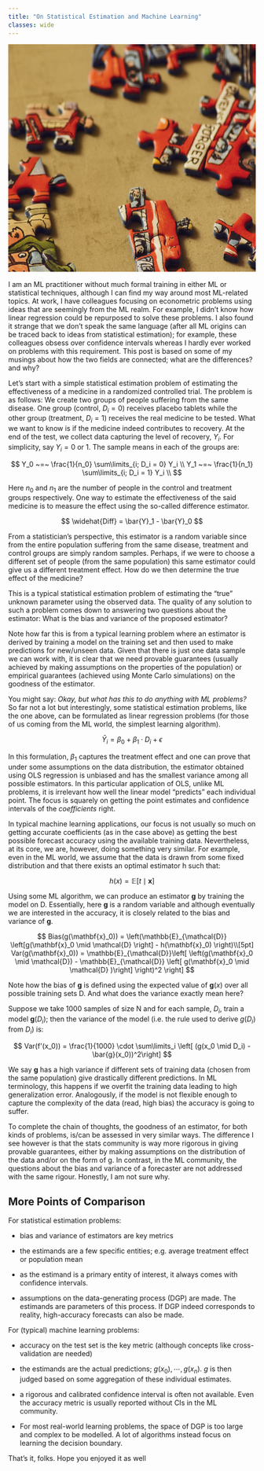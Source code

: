 ```yaml
---
title: "On Statistical Estimation and Machine Learning"
classes: wide
---
```


<img class="wp-image-165 aligncenter" src="/assets/images/statistical_estimation_ml/title_image.jpg" alt="poly" width="586" height="463" />

I am an ML practitioner without much formal training in either ML or statistical techniques, although I can find my way around most ML-related topics. At work, I have colleagues focusing on econometric problems using ideas that are seemingly from the ML realm. For example, I didn’t know how linear regression could be repurposed to solve these problems. I also found it strange that we don’t speak the same language (after all ML origins can be traced back to ideas from statistical estimation); for example, these colleagues obsess over confidence intervals whereas I hardly ever worked on problems with this requirement. This post is based on some of my musings about how the two fields are connected; what are the differences? and why?

Let’s start with a simple statistical estimation problem of estimating the effectiveness of a medicine in a randomized controlled trial. The problem is as follows: We create two groups of people suffering from the same disease. One group (control, $D_i = 0$) receives placebo tablets while the other group (treatment, $D_i=1$) receives the real medicine to be tested. What we want to know is if the medicine indeed contributes to recovery. At the end of the test, we collect data capturing the level of recovery, $Y_i$. For simplicity, say $Y_i = 0$ or 1. The sample means in each of the groups are:

$$
Y_0 ~=~ \frac{1}{n_0} \sum\limits_{i; D_i = 0} Y_i \\
Y_1 ~=~ \frac{1}{n_1} \sum\limits_{i; D_i = 1} Y_i \\
$$

Here $n_0$ and $n_1$ are the number of people in the control and treatment groups respectively. One way to estimate the effectiveness of the said medicine is to measure the effect using the so-called difference estimator.

$$
\widehat{Diff} = \bar{Y}_1 - \bar{Y}_0
$$

From a statistician’s perspective, this estimator is a random variable since from the entire population suffering from the same disease, treatment and control groups are simply random samples. Perhaps, if we were to choose a different set of people (from the same population) this same estimator could give us a different treatment effect. How do we then determine the true effect of the medicine?

This is a typical statistical estimation problem of estimating the “true” unknown parameter using the observed data. The quality of any solution to such a problem comes down to answering two questions about the estimator: What is the bias and variance of the proposed estimator?

Note how far this is from a typical learning problem where an estimator is derived by training a model on the training set and then used to make predictions for new/unseen data. Given that there is just one data sample we can work with, it is clear that we need provable guarantees (usually achieved by making assumptions on the properties of the population) or empirical guarantees (achieved using Monte Carlo simulations) on the goodness of the estimator.

You might say: _Okay, but what has this to do anything with ML problems?_ So far not a lot but interestingly, some statistical estimation problems, like the one above, can be formulated as linear regression problems (for those of us coming from the ML world, the simplest learning algorithm).

$$
\bar{Y}_i = \beta_0 + \beta_1 \cdot D_i + \epsilon
$$

In this formulation, $\beta_1$ captures the treatment effect and one can prove that under some assumptions on the data distribution, the estimator obtained using OLS regression is unbiased and has the smallest variance among all possible estimators. In this particular application of OLS, unlike ML problems, it is irrelevant how well the linear model “predicts” each individual point. The focus is squarely on getting the point estimates and confidence intervals of the _coefficients_ right.

In typical machine learning applications, our focus is not usually so much on getting accurate coefficients (as in the case above) as getting the best possible forecast accuracy using the available training data. Nevertheless, at its core, we are, however, doing something very similar. For example, even in the ML world, we assume that the data is drawn from some fixed distribution and that there exists an optimal estimator h such that:

$$
h(x) = \mathbb{E} \left[ t\mid \mathbf{x} \right]
$$

Using some ML algorithm, we can produce an estimator $\mathbf{g}$ by training the model on D. Essentially, here $\mathbf{g}$ is a random variable and although eventually we are interested in the accuracy, it is closely related to the bias and variance of $\mathbf{g}$.

$$
Bias(g(\mathbf{x}_0)) = \left(\mathbb{E}_{\mathcal{D}} \left[g(\mathbf{x}_0 \mid \mathcal{D} \right] - h(\mathbf{x}_0) \right)\\[5pt]
Var(g(\mathbf{x}_0)) = \mathbb{E}_{\mathcal{D}}\left[ \left(g(\mathbf{x}_0 \mid \mathcal{D}) - \mathbb{E}_{\mathcal{D}} \left[ g(\mathbf{x}_0 \mid \mathcal{D} )\right] \right)^2 \right]
$$

Note how the bias of $\mathbf{g}$ is defined using the expected value of $\mathbf{g}(x)$ over all possible training sets D. And what does the variance exactly mean here?

Suppose we take 1000 samples of size N and for each sample, $D_i$, train a model $\mathbf{g}(D_i)$; then the variance of the model (i.e. the rule used to derive $g(D_i)$ from $D_i$) is:

$$
Var(f'(x_0)) = \frac{1}{1000} \cdot \sum\limits_i \left[ (g(x_0 \mid D_i) - \bar{g}(x_0))^2\right]
$$

We say $\mathbf{g}$ has a high variance if different sets of training data (chosen from the same population) give drastically different predictions. In ML terminology, this happens if we overfit the training data leading to high generalization error. Analogously, if the model is not flexible enough to capture the complexity of the data (read, high bias) the accuracy is going to suffer.

To complete the chain of thoughts, the goodness of an estimator, for both kinds of problems, is/can be assessed in very similar ways. The difference I see however is that the stats community is way more rigorous in giving provable guarantees, either by making assumptions on the distribution of the data and/or on the form of g. In contrast, in the ML community, the questions about the bias and variance of a forecaster are not addressed with the same rigour. Honestly, I am not sure why.

## More Points of Comparison

For statistical estimation problems:

- bias and variance of estimators are key metrics

- the estimands are a few specific entities; e.g. average treatment effect or population mean

- as the estimand is a primary entity of interest, it always comes with confidence intervals.

- assumptions on the data-generating process (DGP) are made. The estimands are parameters of this process. If DGP indeed corresponds to reality, high-accuracy forecasts can also be made.

For (typical) machine learning problems:

- accuracy on the test set is the key metric (although concepts like cross-validation are needed)

- the estimands are the actual predictions; $g(x_0), \cdots ,g(x_n)$. $g$ is then judged based on some aggregation of these individual estimates.

- a rigorous and calibrated confidence interval is often not available. Even the accuracy metric is usually reported without CIs in the ML community.

- For most real-world learning problems, the space of DGP is too large and complex to be modelled. A lot of algorithms instead focus on learning the decision boundary.

That’s it, folks. Hope you enjoyed it as well